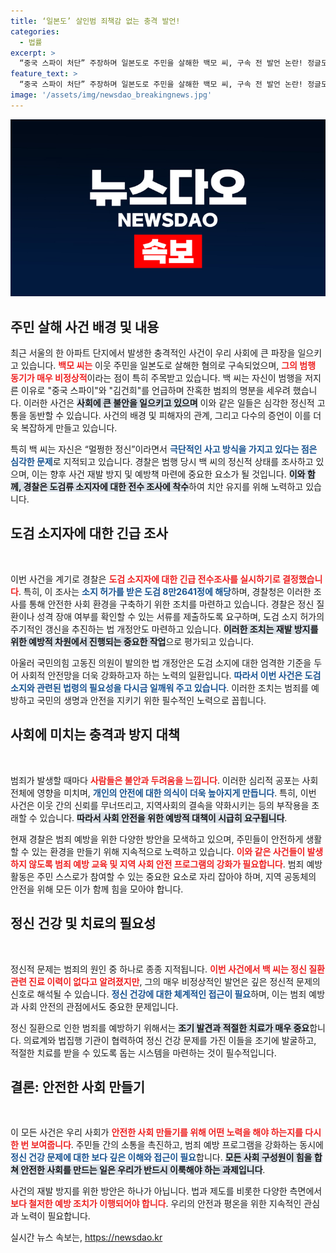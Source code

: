 ```yaml
---
title: ‘일본도’ 살인범 죄책감 없는 충격 발언!
categories:
  - 법률
excerpt: >
  “중국 스파이 처단” 주장하며 일본도로 주민을 살해한 백모 씨, 구속 전 발언 논란! 정글도로 이웃을 위협한 사건이 겹치며 경찰은 도검 소지자 전수조사에 나선다. 법 개정으로 안전대책 강화 예정! 클릭하고 더 알아보세요.
feature_text: >
  “중국 스파이 처단” 주장하며 일본도로 주민을 살해한 백모 씨, 구속 전 발언 논란! 정글도로 이웃을 위협한 사건이 겹치며 경찰은 도검 소지자 전수조사에 나선다. 법 개정으로 안전대책 강화 예정! 클릭하고 더 알아보세요.
image: '/assets/img/newsdao_breakingnews.jpg'
---
```


<p><img src="/assets/img/newsdao_breakingnews.jpg" alt="pcversion 속보" /></p>

<h2 data-ke-size="size26">주민 살해 사건 배경 및 내용</h2>

<p data-ke-size="size16">최근 서울의 한 아파트 단지에서 발생한 충격적인 사건이 우리 사회에 큰 파장을 일으키고 있습니다. <b><span style="color: #ee2323;">백모 씨는</span></b> 이웃 주민을 일본도로 살해한 혐의로 구속되었으며, <b><span style="color: #ee2323;">그의 범행 동기가 매우 비정상적</span></b>이라는 점이 특히 주목받고 있습니다. 백 씨는 자신이 범행을 저지른 이유로 "중국 스파이"와 "김건희"를 언급하며 잔혹한 범죄의 명분을 세우려 했습니다. 이러한 사건은 <b><span style="background-color: #21538527;">사회에 큰 불안을 일으키고 있으며</span></b> 이와 같은 일들은 심각한 정신적 고통을 동반할 수 있습니다. 사건의 배경 및 피해자의 관계, 그리고 다수의 증언이 이를 더욱 복잡하게 만들고 있습니다.</p>

<p data-ke-size="size16">특히 백 씨는 자신은 “멀쩡한 정신”이라면서 <b><span style="color: #1a5490;">극단적인 사고 방식을 가지고 있다는 점은 심각한 문제</span></b>로 지적되고 있습니다. 경찰은 범행 당시 백 씨의 정신적 상태를 조사하고 있으며, 이는 향후 사건 재발 방지 및 예방책 마련에 중요한 요소가 될 것입니다. <b><span style="background-color: #21538527;">이와 함께, 경찰은 도검류 소지자에 대한 전수 조사에 착수</span></b>하여 치안 유지를 위해 노력하고 있습니다.</p>

<h2 data-ke-size="size26">도검 소지자에 대한 긴급 조사</h2>

<p data-ke-size="size16">&nbsp;</p>

<p data-ke-size="size16">이번 사건을 계기로 경찰은 <b><span style="color: #ee2323;">도검 소지자에 대한 긴급 전수조사를 실시하기로 결정했습니다</span></b>. 특히, 이 조사는 <b><span style="color: #1a5490;">소지 허가를 받은 도검 8만2641정에 해당</span></b>하며, 경찰청은 이러한 조사를 통해 안전한 사회 환경을 구축하기 위한 조치를 마련하고 있습니다. 경찰은 정신 질환이나 성격 장애 여부를 확인할 수 있는 서류를 제출하도록 요구하며, 도검 소지 허가의 주기적인 갱신을 추진하는 법 개정안도 마련하고 있습니다. <b><span style="background-color: #21538527;">이러한 조치는 재발 방지를 위한 예방적 차원에서 진행되는 중요한 작업</span></b>으로 평가되고 있습니다.</p>

<p data-ke-size="size16">아울러 국민의힘 고동진 의원이 발의한 법 개정안은 도검 소지에 대한 엄격한 기준을 두어 사회적 안전망을 더욱 강화하고자 하는 노력의 일환입니다. <b><span style="color: #1a5490;">따라서 이번 사건은 도검 소지와 관련된 법령의 필요성을 다시금 일깨워 주고 있습니다</span></b>. 이러한 조치는 범죄를 예방하고 국민의 생명과 안전을 지키기 위한 필수적인 노력으로 꼽힙니다.</p>

<h2 data-ke-size="size26">사회에 미치는 충격과 방지 대책</h2>

<p data-ke-size="size16">&nbsp;</p>

<p data-ke-size="size16">범죄가 발생할 때마다 <b><span style="color: #ee2323;">사람들은 불안과 두려움을 느낍니다</span></b>. 이러한 심리적 공포는 사회 전체에 영향을 미치며, <b><span style="color: #1a5490;">개인의 안전에 대한 의식이 더욱 높아지게 만듭니다</span></b>. 특히, 이번 사건은 이웃 간의 신뢰를 무너뜨리고, 지역사회의 결속을 약화시키는 등의 부작용을 초래할 수 있습니다. <b><span style="background-color: #21538527;">따라서 사회 안전을 위한 예방적 대책이 시급히 요구됩니다</span></b>.</p>

<p data-ke-size="size16">현재 경찰은 범죄 예방을 위한 다양한 방안을 모색하고 있으며, 주민들이 안전하게 생활할 수 있는 환경을 만들기 위해 지속적으로 노력하고 있습니다. <b><span style="color: #ee2323;">이와 같은 사건들이 발생하지 않도록 범죄 예방 교육 및 지역 사회 안전 프로그램의 강화가 필요합니다</span></b>. 범죄 예방 활동은 주민 스스로가 참여할 수 있는 중요한 요소로 자리 잡아야 하며, 지역 공동체의 안전을 위해 모든 이가 함께 힘을 모아야 합니다.</p>

<h2 data-ke-size="size26">정신 건강 및 치료의 필요성</h2>

<p data-ke-size="size16">&nbsp;</p>

<p data-ke-size="size16">정신적 문제는 범죄의 원인 중 하나로 종종 지적됩니다. <b><span style="color: #ee2323;">이번 사건에서 백 씨는 정신 질환 관련 진료 이력이 없다고 알려졌지만</span></b>, 그의 매우 비정상적인 발언은 깊은 정신적 문제의 신호로 해석될 수 있습니다. <b><span style="color: #1a5490;">정신 건강에 대한 체계적인 접근이 필요</span></b>하며, 이는 범죄 예방과 사회 안전의 관점에서도 중요한 문제입니다.</p>

<p data-ke-size="size16">정신 질환으로 인한 범죄를 예방하기 위해서는 <b><span style="background-color: #21538527;">조기 발견과 적절한 치료가 매우 중요</span></b>합니다. 의료계와 법집행 기관이 협력하여 정신 건강 문제를 가진 이들을 조기에 발굴하고, 적절한 치료를 받을 수 있도록 돕는 시스템을 마련하는 것이 필수적입니다.</p>

<h2 data-ke-size="size26">결론: 안전한 사회 만들기</h2>

<p data-ke-size="size16">&nbsp;</p>

<p data-ke-size="size16">이 모든 사건은 우리 사회가 <b><span style="color: #ee2323;">안전한 사회 만들기를 위해 어떤 노력을 해야 하는지를 다시 한 번 보여줍니다</span></b>. 주민들 간의 소통을 촉진하고, 범죄 예방 프로그램을 강화하는 동시에 <b><span style="color: #1a5490;">정신 건강 문제에 대한 보다 깊은 이해와 접근이 필요</span></b>합니다. <b><span style="background-color: #21538527;">모든 사회 구성원이 힘을 합쳐 안전한 사회를 만드는 일은 우리가 반드시 이룩해야 하는 과제입니다</span></b>.</p>

<p data-ke-size="size16">사건의 재발 방지를 위한 방안은 하나가 아닙니다. 법과 제도를 비롯한 다양한 측면에서 <b><span style="color: #ee2323;">보다 철저한 예방 조치가 이행되어야 합니다</span></b>. 우리의 안전과 평온을 위한 지속적인 관심과 노력이 필요합니다.</p>
실시간 뉴스 속보는, <a href="https://newsdao.kr" rel="dofollow">https://newsdao.kr</a>


